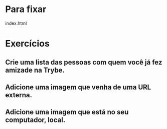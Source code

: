 # Para fixar

index.html

## <!DOCTYPE html>
## <html lang="pt-br">
##  <head>
 ##   <meta charset="UTF-8">
##    <title>HTML</title>
 ## </head>
 ## <body>
 ##   <h1>Exercícios</h1>
 ## </body>
## </html>

## Crie uma lista das pessoas com quem você já fez amizade na Trybe.

## Adicione uma imagem que venha de uma URL externa.

## Adicione uma imagem que está no seu computador, local.